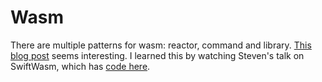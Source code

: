 # Wasm 

There are multiple patterns for wasm: reactor, command and library. [This blog post](https://wasmcloud.com/blog/webassembly-patterns-command-reactor-library) seems interesting. I learned this by watching Steven's talk on SwiftWasm, which has [code here](https://github.com/pwsacademy/swiftwasm-examples).
